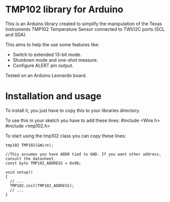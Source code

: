 TMP102 library for Arduino
=============
This is an Arduino library created to simplify the manipulation of the
Texas Instruments TMP102 Temperature Sensor connected to TWI/I2C ports (SCL and SDA).

This aims to help the use some features like:
* Switch to extended 13-bit mode.
* Shutdown mode and one-shot measure.
* Configure ALERT pin output.

Tested on an Arduino Leonardo board.

Installation and usage
=============

To install it, you just have to copy this to your libraries directory.

To use this in your sketch you have to add these lines:
    #include <Wire.h>
    #include <tmp102.h>

To start using the tmp102 class you can copy these lines:
  
    tmp102 TMP102(&Wire);
    
    //This assumes you have ADD0 tied to GND. If you want other address, consult the datasheet.
    const byte TMP102_ADDRESS = 0x90;
    
    void setup()
    {
      // ...
      TMP102.init(TMP102_ADDRESS);
      // ...
    }
  
  

